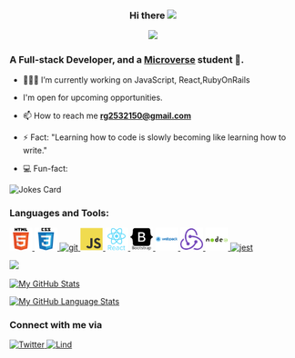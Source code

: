 <h3 align ="center">
 Hi there <img src="https://media.giphy.com/media/hvRJCLFzcasrR4ia7z/giphy.gif" width="28">

</h3>

<div align="center">
<img src ="https://readme-typing-svg.herokuapp.com?lines=Welcome+to+My+Profile!+%F0%9F%98%80" ></div>

<h3 align="left">A Full-stack Developer, and a <a href="https://www.microverse.org/?grsf=n05ptr">Microverse</a> student 📖.</h3>

- 👨🏾‍💻 I’m currently working on JavaScript, React,RubyOnRails
- I'm open for upcoming opportunities.

- 📫 How to reach me **rg2532150@gmail.com**

- ⚡ Fact: "Learning how to code is slowly becoming like learning how to write."

- 💻 Fun-fact:

![Jokes Card](https://readme-jokes.vercel.app/api)


<h3 align="left"> Languages and Tools:</h3>
<p> 
 <a href="https://www.w3.org/html/" target="_blank" aria-label="HTML5"> <img src="https://raw.githubusercontent.com/devicons/devicon/master/icons/html5/html5-original-wordmark.svg" alt="html5" width="40" height="40"/> </a> 
 <a href="https://www.w3schools.com/css/" target="_blank" aria-label="CSS3"> <img src="https://raw.githubusercontent.com/devicons/devicon/master/icons/css3/css3-original-wordmark.svg" alt="css3" width="40" height="40"/> </a>
 <a href="https://git-scm.com/" target="_blank" aria-label="git"> <img src="https://www.vectorlogo.zone/logos/git-scm/git-scm-icon.svg" alt="git" width="40" height="40"/> </a> 
 <a href="https://developer.mozilla.org/en-US/docs/Web/JavaScript" target="_blank" aria-label="JavaScript"> <img src="https://raw.githubusercontent.com/devicons/devicon/master/icons/javascript/javascript-original.svg" alt="javascript" width="40" height="40"/> </a>
 <a href="https://reactjs.org/" target="_blank" aria-label="React"> <img src="https://raw.githubusercontent.com/devicons/devicon/master/icons/react/react-original-wordmark.svg" alt="react" width="40" height="40"/> </a> 
 <a href="https://getbootstrap.com" target="_blank" rel="noreferrer" aria-label="Bootstrap"> <img src="https://raw.githubusercontent.com/devicons/devicon/master/icons/bootstrap/bootstrap-plain-wordmark.svg" alt="bootstrap" width="40" height="40"/> </a>
 <a href="https://webpack.js.org" target="_blank" rel="noreferrer" aria-label="Webpack"> <img src="https://raw.githubusercontent.com/devicons/devicon/d00d0969292a6569d45b06d3f350f463a0107b0d/icons/webpack/webpack-original-wordmark.svg" alt="webpack" width="40" height="40"/> </a>
<a href="https://redux.js.org" target="_blank" rel="noreferrer" aria-label="redux"> <img src="https://raw.githubusercontent.com/devicons/devicon/master/icons/redux/redux-original.svg" alt="redux" width="40" height="40"/> </a>
<a href="https://nodejs.org" target="_blank" rel="noreferrer"  aria-label="Node"> <img src="https://raw.githubusercontent.com/devicons/devicon/master/icons/nodejs/nodejs-original-wordmark.svg" alt="nodejs" width="40" height="40"/> </a>
<a href="https://jestjs.io" target="_blank" rel="noreferrer" aria-label="Jest"> <img src="https://www.vectorlogo.zone/logos/jestjsio/jestjsio-icon.svg" alt="jest" width="40" height="40"/> </a>
   </p>
   
 ![](https://visitor-badge.glitch.me/badge?page_id=muskan2532150)
   
[![My GitHub Stats](https://github-readme-stats.vercel.app/api/?username=muskan2532150&count_private=true&theme=tokyonight&showicons=true)]()

[![My GitHub Language Stats](https://github-readme-stats.vercel.app/api/top-langs/?username=muskan2532150&langs_count=5&theme=tokyonight)]()

### Connect with me via 

<p align="left">
<a href="muskan2532150">   <img src="https://raw.githubusercontent.com/rahuldkjain/github-profile-readme-generator/master/src/images/icons/Social/twitter.svg" alt="Twitter" title="Twitter" wdth="30" height="35">       </a>
<a href="https://www.linkedin.com/in/muskan-gupta-869165225/">   <img width="32" height="40" alt="Lind" title="Linkedin" src="https://raw.githubusercontent.com/rahuldkjain/github-profile-readme-generator/master/src/images/icons/Social/linked-in-alt.svg">       </a>
</p> 
